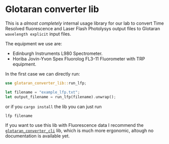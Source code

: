 # Glotaran converter lib

This is a _almost completely_ internal usage library for our lab to convert Time Resolved fluorescence
and Laser Flash Photolysys output files to Glotaran `wavelength explicit` input files.

The equipment we use are:
- Edinburgh Instruments L980 Spectrometer.
- Horiba Jovin-Yvon Spex Fluorolog FL3-11 Fluorometer with TRP equipment.


In the first case we can directly run:

```rust
use glotaran_converter_lib::run_lfp;

let filename = "example_lfp.txt";
let output_filename = run_lfp(filename).unwrap();

```
or if you `cargo install` the lib you can just run

``` bash
lfp filename 
```
If you want to use this lib with Fluorescence data I recommend the [`glotaran_converter_cli`](https://crates.io/crates/glotaran_converter_cli) lib, which is much more ergonomic, altough no documentation is available yet.